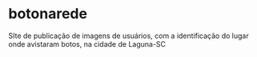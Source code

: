 # botonarede
SIte de publicação de imagens de usuários, com a identificação do lugar onde avistaram botos, na cidade de Laguna-SC
